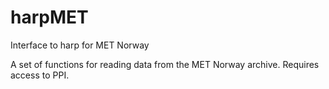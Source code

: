 # harpMET
Interface to harp for MET Norway

A set of functions for reading data from the MET Norway archive. Requires access to PPI. 
